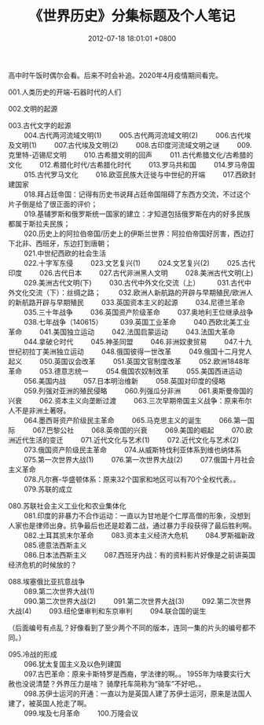 ﻿---
layout: post
title:  "《世界历史》分集标题及个人笔记"
date:   2012-07-18 18:01:01 +0800
categories: reviews
---
高中时午饭时偶尔会看。后来不时会补追。2020年4月疫情期间看完。  
   
001.人类历史的开端-石器时代的人们　　 

002.文明的起源　　 

003.古代文字的起源  
  　　
004.古代两河流域文明(1)
　　
005.古代两河流域文明(2)
　　
006.古代埃及文明(1)
　　
007.古代埃及文明(2)
　　
008.古印度河流域文明之谜
　　
009.克里特-迈锡尼文明
　　
010.古希腊文明的回声
　　
011.古代希腊文化/古希腊的文化
　　
012.希腊化时代/古希腊化时代
　　
013.罗马共和国
　　
014.罗马帝国
　　
015.古代罗马文化
　　
016.欧亚民族大迁徙与中世纪的开端
　　
017.西欧封建国家  
　　
018.拜占廷帝国：记得有历史书说拜占廷帝国阻碍了东西方交流，不过这个片子倒是给了很正面的评价；  
　　
019.基辅罗斯和俄罗斯统一国家的建立：才知道包括俄罗斯在内的好多民族都属于斯拉夫民族；  
　　
020.历史上的阿拉伯帝国/历史上的伊斯兰世界：阿拉伯帝国好厉害，西边打下北非、西班牙，东边打到唐朝；  
　　
021.中世纪西欧的社会生活  
　　
022.十字军东侵
　　
023.文艺复兴(1)
　　
024.文艺复兴(2)
　　
025.古代印度
　　
026.古代日本
　　
027.古代非洲黑人文明
　　
028.美洲古代文明(上)
　　
029.美洲古代文明(下)
　　
030.古代中外文化交流（上）
　　
031.古代中外文化交流（下）：丝绸之路；
　　
032.欧洲人新航路的开辟与早期殖民/欧洲人的新航路开辟与早期殖民
　　
033.英国资本主义的起源
　　
034.尼德兰革命
　　
035.三十年战争
　　
036.英国资产阶级革命
　　
037.奥地利王位继承战争
　　
038.七年战争（140615）
　　
039.英国工业革命
　　
040.西欧北美工业革命
　　
041.美国独立运动
　　
042.法国启蒙运动
　　
043.法国大革命
　　
044.拿破仑时代
　　
045.神圣同盟
　　
046.非洲奴隶贸易
　　
047.十九世纪初拉丁美洲独立运动
　　
048.俄国彼得一世改革
　　
049.俄国十二月党人起义
　　
050.英国议会改革
　　
051.英国文官制度改革
　　
052.欧洲1848年革命
　　
053.德意志统一
　　
054.俄国农奴制改革
　　
055.美国西进运动
　　
056.美国内战
　　
057.日本明治维新
　　
058.英国对印度的侵略
　　
059.列强对亚洲的殖民侵略
　　
060.列强瓜分非洲
　　
061.奥斯曼帝国的兴衰
　　
062.资本主义向垄断过渡
　　
063.三次早期帝国主义战争：原来布尔人不是非洲土著呀。  
　　
064.墨西哥资产阶级民主革命
　　
065.马克思主义的诞生
　　
066.第一国际
　　
067.巴黎公社
　　
068.英帝国的兴衰
　　
069.美国的崛起
　　
070.欧洲近代生活的变迁
　　
071.近代文化与艺术(1)
　　
072.近代文化与艺术(2)
　　
073.俄国资产阶级民主革命
　　
074.从威斯特伐利亚体系到维也纳体系
　　
075.第一次世界大战(1)
　　
076.第一次世界大战(2)
　　
077.俄国十月社会主义革命  
　　
078.凡尔赛-华盛顿体系：原来32个国家和地区可以有70个全权代表。。  
　　
079.苏联的成立  

080.苏联社会主义工业化和农业集体化  
　　
081.印度的非暴力不合作运动：一直以为甘地是个仁厚高僧的形象，没想到人家也是律师出身。抗争最后也还是趁着二战，通过暴力手段获得了最后胜利啊。  
  　　
082.土耳其凯末尔革命
　　
083.资本主义经济大危机
　　
084.罗斯福新政
　　
085.德意法西斯主义  
　　
086.日本法西斯主义
　　
087.西班牙内战：有的资料影片好像是之前讲英国经济危机的时候放的？  

088.埃塞俄比亚抗意战争  
　　
089.第二次世界大战(1)  
　　
090.第二次世界大战(2)
　　
091.第二次世界大战(3)
　　
092.第二次世界大战(4)
　　
093.纽伦堡审判和东京审判
　　
094.联合国的诞生  　　
  
（后面编号有点乱？好像看到了至少两个不同的版本，连同一集的片头的编号都不同。）  
  
095.冷战的形成  
　　
096.犹太复国主义及以色列建国  
　　
097.古巴革命：原来卡斯特罗是西裔，学法律的啊。。 1955年为啥要实行大赦也没说清楚？外界压力是啥？ 骑摩托车简称为“骑车”不好吧。。  
  　　
098.苏伊士运河的开通：一直以为是英国人建了苏伊士运河，原来是法国人建了，被英国人抢走了啊。  
　　 
099.埃及七月革命
　　
100.万隆会议